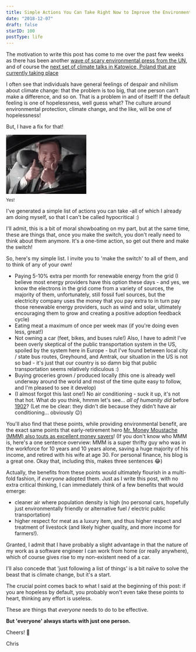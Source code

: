 ```yaml
---
title: Simple Actions You Can Take Right Now to Improve the Environment and Combat Climate Change
date: "2018-12-07"
draft: false
starID: 100
postType: life
---
```


The motivation to write this post has come to me over the past few weeks as there has been another [wave of scary environmental press from the UN](https://www.theguardian.com/environment/2018/dec/03/david-attenborough-collapse-civilisation-on-horizon-un-climate-summit), and of course the [next set of climate talks in Katowice, Poland that are currently taking place](https://unfccc.int/katowice)

I often see that individuals have general feelings of despair and nihilism about climate change: that the problem is too big, that one person can't make a difference, and so on. That is a problem in and of itself! If the default feeling is one of hopelessness, well guess what? The culture around environmental protection, climate change, and the like, will be one of hopelessness!

But, I have a fix for that! 

![A fix.](thumbs.gif)
<br/>
<sub class="subtitle">Yes!</sub>

I've generated a simple list of actions you can take -all of which I already am doing myself, so that I can't be called hypocritical :) 

I'll admit, this is a bit of moral showboating on my part, but at the same time, these are things that, once you make the switch, you don't really need to think about them anymore. It's a one-time action, so get out there and make the switch! 

So, here's my simple list. I invite you to 'make the switch' to all of them, and to think of any of your own!

- Paying 5-10% extra per month for renewable energy from the grid (I believe most energy providers have this option these days - and yes, we know the electrons in the grid come from a variety of sources, the majority of them, unfortunately, still fossil fuel sources, but the electricity company uses the money that you pay extra to in turn pay those renewable energy providers, such as wind and solar, ultimately encouraging them to grow and creating a positive adoption feedback cycle)
- Eating meat a maximum of once per week max (if you're doing even less, great!)
- Not owning a car (feet, bikes, and buses rule!) Also, I have to admit I've been overly skeptical of the public transportation system in the US, spoiled by the system here in Europe - but I've found between local city / state bus routes, Greyhound, and Amtrak, our situation in the US is not so bad - it's just that our country is so damn big that public transportation seems relatively ridiculous :)
- Buying groceries grown / produced locally (this one is already well underway around the world and most of the time quite easy to follow, and I'm pleased to see it develop)
- (I almost forgot this last one!) No air conditioning - suck it up, it's not that hot. What do you think, hmmm let's see... _all of humanity did_ before [1902](https://www.google.com/search?q=what+year+was+air+condition+invented&oq=what+year+was+air+condition+invented&aqs=chrome..69i57j69i64.6281j0j7&sourceid=chrome&ie=UTF-8)? (Let me be clear: they didn't die because they didn't have air conditioning... obviously :wink:)

You'll also find that these points, while providing environmental benefit, are the exact same points that early-retirement hero [Mr. Money Moustache (MMM) also touts as excellent money savers](http://www.mrmoneymustache.com/2016/03/15/mother-earth/)! (If you don't know who MMM is, here's a one sentence overview: MMM is a super thrifty guy who was in the workforce for 10 years and 10 years alone, saving a huge majority of his income, and retired with his wife at age 30. For personal finance, his blog is a great one. Okay that, including this, makes three sentences :joy:)

Actually, the benefits from these points would ultimately flourish in a multi-fold fashion, if _everyone_ adopted them. Just as I write this post, with no extra critical thinking, I can immediately think of a few benefits that would emerge:
- cleaner air where population density is high (no personal cars, hopefully just environmentally friendly or alternative fuel / electric public transportation)
- higher respect for meat as a luxury item, and thus higher respect and treatment of livestock (and likely higher quality, and more income for farmers!).

Granted, I admit that I have probably a slight advantage in that the nature of my work as a software engineer I can work from home (or really anywhere), which of course gives rise to my non-existent need of a car.

I'll also concede that 'just following a list of things' is a bit naïve to solve the beast that is climate change, but it's a start.

The crucial point comes back to what I said at the beginning of this post: if you are hopeless by default, you probably won't even take these points to heart, thinking any effort is useless. 

These are things that _everyone_ needs to do to be effective. 

**But 'everyone' always starts with just one person.**

Cheers! :beer:

Chris